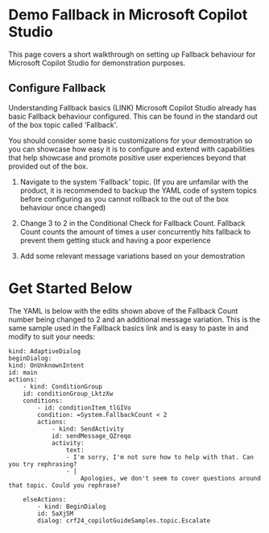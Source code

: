 # Demo Fallback in Microsoft Copilot Studio
This page covers a short walkthrough on setting up Fallback behaviour for Microsoft Copilot Studio for demonstration purposes.

## Configure Fallback
Understanding Fallback basics (LINK) Microsoft Copilot Studio already has basic Fallback behaviour configured. This can be found in the standard out of the box topic called 'Fallback'. 

You should consider some basic customizations for your demostration so you can showcase how easy it is to configure and extend with capabilities that help showcase and promote positive user experiences beyond that provided out of the box.

1. Navigate to the system 'Fallback' topic. (If you are unfamilar with the product, it is recommended to backup the YAML code of system topics before configuring as you cannot rollback to the out of the box behaviour once changed)

2. Change 3 to 2 in the Conditional Check for Fallback Count. Fallback Count counts the amount of times a user concurrently hits fallback to prevent them getting stuck and having a poor experience

3. Add some relevant message variations based on your demostration

# Get Started Below
The YAML is below with the edits shown above of the Fallback Count number being changed to 2 and an additional message variation. This is the same sample used in the Fallback basics link and is easy to paste in and modify to suit your needs:

    kind: AdaptiveDialog
    beginDialog:
    kind: OnUnknownIntent
    id: main
    actions:
        - kind: ConditionGroup
        id: conditionGroup_LktzXw
        conditions:
            - id: conditionItem_tlGIVo
            condition: =System.FallbackCount < 2
            actions:
                - kind: SendActivity
                id: sendMessage_QZreqo
                activity:
                    text:
                    - I'm sorry, I'm not sure how to help with that. Can you try rephrasing?
                    - |
                        Apologies, we don't seem to cover questions around that topic. Could you rephrase?

        elseActions:
            - kind: BeginDialog
            id: 5aXj5M
            dialog: crf24_copilotGuideSamples.topic.Escalate